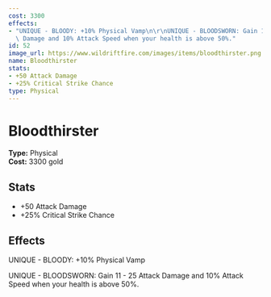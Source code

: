 ```yaml
---
cost: 3300
effects:
- "UNIQUE - BLOODY: +10% Physical Vamp\n\r\nUNIQUE - BLOODSWORN: Gain 11 - 25 Attack\
  \ Damage and 10% Attack Speed when your health is above 50%."
id: 52
image_url: https://www.wildriftfire.com/images/items/bloodthirster.png
name: Bloodthirster
stats:
- +50 Attack Damage
- +25% Critical Strike Chance
type: Physical
---
```


# Bloodthirster

**Type:** Physical  
**Cost:** 3300 gold

## Stats

- +50 Attack Damage
- +25% Critical Strike Chance

## Effects

UNIQUE - BLOODY: +10% Physical Vamp

UNIQUE - BLOODSWORN: Gain 11 - 25 Attack Damage and 10% Attack Speed when your health is above 50%.

